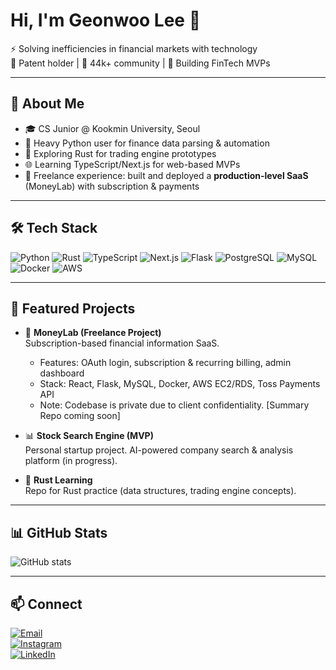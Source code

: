 # Hi, I'm Geonwoo Lee 👋

⚡ Solving inefficiencies in financial markets with technology  
📜 Patent holder | 👥 44k+ community | 🚀 Building FinTech MVPs

---

## 🚀 About Me
- 🎓 CS Junior @ Kookmin University, Seoul  
- 🐍 Heavy Python user for finance data parsing & automation  
- 🦀 Exploring Rust for trading engine prototypes  
- 🌐 Learning TypeScript/Next.js for web-based MVPs  
- 💼 Freelance experience: built and deployed a **production-level SaaS** (MoneyLab) with subscription & payments  

---

## 🛠 Tech Stack

![Python](https://img.shields.io/badge/Python-3776AB?style=for-the-badge&logo=python&logoColor=white)
![Rust](https://img.shields.io/badge/Rust-000000?style=for-the-badge&logo=rust&logoColor=white)
![TypeScript](https://img.shields.io/badge/TypeScript-3178C6?style=for-the-badge&logo=typescript&logoColor=white)
![Next.js](https://img.shields.io/badge/Next.js-000000?style=for-the-badge&logo=nextdotjs&logoColor=white)
![Flask](https://img.shields.io/badge/Flask-000000?style=for-the-badge&logo=flask&logoColor=white)
![PostgreSQL](https://img.shields.io/badge/PostgreSQL-4169E1?style=for-the-badge&logo=postgresql&logoColor=white)
![MySQL](https://img.shields.io/badge/MySQL-4479A1?style=for-the-badge&logo=mysql&logoColor=white)
![Docker](https://img.shields.io/badge/Docker-2496ED?style=for-the-badge&logo=docker&logoColor=white)
![AWS](https://img.shields.io/badge/AWS-232F3E?style=for-the-badge&logo=amazonaws&logoColor=white)

---

## 📌 Featured Projects

- 💼 **MoneyLab (Freelance Project)**  
  Subscription-based financial information SaaS.  
  - Features: OAuth login, subscription & recurring billing, admin dashboard  
  - Stack: React, Flask, MySQL, Docker, AWS EC2/RDS, Toss Payments API  
  - Note: Codebase is private due to client confidentiality. [Summary Repo coming soon]  

- 📊 **Stock Search Engine (MVP)**  
  Personal startup project. AI-powered company search & analysis platform (in progress).  

- 🦀 **Rust Learning**  
  Repo for Rust practice (data structures, trading engine concepts).  

---

## 📊 GitHub Stats

![GitHub stats](https://github-readme-stats.vercel.app/api?username=jackblackbla&show_icons=true&theme=radical)

---

## 📫 Connect
[![Email](https://img.shields.io/badge/Email-economylee99%40gmail.com-red?style=flat-square&logo=gmail&logoColor=white)](mailto:asdd1379@gmail.com)  
[![Instagram](https://img.shields.io/badge/Instagram-44k%2B%20Community-E4405F?style=flat-square&logo=instagram&logoColor=white)](https://instagram.com/economylee99)  
[![LinkedIn](https://img.shields.io/badge/LinkedIn-Coming%20Soon-0077B5?style=flat-square&logo=linkedin&logoColor=white)](https://www.linkedin.com/in/economylee99)

